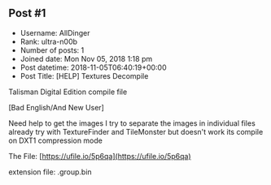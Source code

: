 ## Post #1
- Username: AllDinger
- Rank: ultra-n00b
- Number of posts: 1
- Joined date: Mon Nov 05, 2018 1:18 pm
- Post datetime: 2018-11-05T06:40:19+00:00
- Post Title: [HELP] Textures Decompile

Talisman Digital Edition compile file

 [Bad English/And New User]  

Need help to get the images
I try to separate the images in individual files
already try with TextureFinder and TileMonster but doesn't work
its compile on DXT1 compression mode

The File:  [https://ufile.io/5p6qa](https://ufile.io/5p6qa)

extension file:  .group.bin
